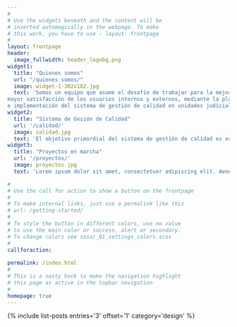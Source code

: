 ```yaml
---
#
# Use the widgets beneath and the content will be
# inserted automagically in the webpage. To make
# this work, you have to use › layout: frontpage
#
layout: frontpage
header:
  image_fullwidth: header_logobg.png
widget1:
  title: "Quienes somos"
  url: "/quienes-somos/"
  image: widget-1-302x182.jpg
  text: 'Somos un equipo que asume el desafío de trabajar para la mejora continua del servicio de justicia para una
mayor satisfacción de los usuarios internos y externos, mediante la planificación de proyectos institucionales
e implementación del sistema de gestión de calidad en unidades judiciales.'
widget2:
  title: "Sistema de Gesión de Calidad"
  url: '/calidad/'
  image: calidad.jpg
  text: 'El objetivo primordial del sistema de gestión de calidad es establecer estándares de gestión en la organización judicial, como resultado de procesos de mejora continua, dirigidos a la satisfacción de los requerimientos del destinatario del servicio.'
widget3:
  title: "Proyectos en marcha"
  url: '/proyectos/'
  image: proyectos.jpg
  text: 'Lorem ipsum dolor sit amet, consectetuer adipiscing elit. Aenean commodo ligula eget dolor. Aenean massa. Cum sociis natoque penatibus et magnis dis parturient montes, nascetur ridiculus mus. Donec quam felis, ultricies nec, pellentesque eu, pretium quis, sem. '

#
# Use the call for action to show a button on the frontpage
#
# To make internal links, just use a permalink like this
# url: /getting-started/
#
# To style the button in different colors, use no value
# to use the main color or success, alert or secondary.
# To change colors see sass/_01_settings_colors.scss
#
callforaction:
  
permalink: /index.html
#
# This is a nasty hack to make the navigation highlight
# this page as active in the topbar navigation
#
homepage: true
---
```


{% include list-posts entries='3' offset='1' category='design' %}


